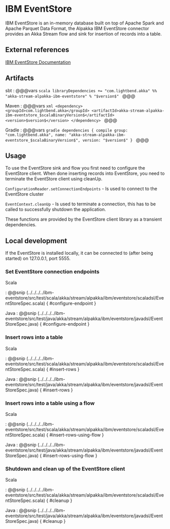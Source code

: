 # IBM EventStore

IBM EventStore is an in-memory database built on top of Apache Spark and Apache Parquet Data Format, the Alpakka IBM EventStore connector provides an Akka Stream flow and sink for insertion of records into a table.
 
## External references 

[IBM EventStore Documentation](https://www.ibm.com/support/knowledgecenter/SSGNPV/eventstore/desktop/welcome.html)

## Artifacts

sbt
:   @@@vars
    ```scala
    libraryDependencies += "com.lightbend.akka" %% "akka-stream-alpakka-ibm-eventstore" % "$version$"
    ```
    @@@

Maven
:   @@@vars
    ```xml
    <dependency>
      <groupId>com.lightbend.akka</groupId>
      <artifactId>akka-stream-alpakka-ibm-eventstore_$scalaBinaryVersion$</artifactId>
      <version>$version$</version>
    </dependency>
    ```
    @@@

Gradle
:   @@@vars
    ```gradle
    dependencies {
      compile group: "com.lightbend.akka", name: "akka-stream-alpakka-ibm-eventstore_$scalaBinaryVersion$", version: "$version$"
    }
    ```
    @@@

## Usage

To use the EventStore sink and flow you first need to configure the EventStore client. When done inserting records into EventStore, you need to terminate the EventStore client using cleanUp. 
 
`ConfigurationReader.setConnectionEndpoints` - Is used to connect to the EventStore cluster

`EventContext.cleanUp` - Is used to terminate a connection, this has to be called to successfully shutdown the application.

These functions are provided by the EventStore client library as a transient dependencies.

## Local development

If the EventStore is installed locally, it can be connected to (after being started) on 127.0.0.1, port 5555.

### Set EventStore connection endpoints

Scala

: @@snip (../../../../ibm-eventstore/src/test/scala/akka/stream/alpakka/ibm/eventstore/scaladsl/EventStoreSpec.scala) { #configure-endpoint }

Java
: @@snip (../../../../ibm-eventstore/src/test/java/akka/stream/alpakka/ibm/eventstore/javadsl/EventStoreSpec.java) { #configure-endpoint }

### Insert rows into a table

Scala

: @@snip (../../../../ibm-eventstore/src/test/scala/akka/stream/alpakka/ibm/eventstore/scaladsl/EventStoreSpec.scala) { #insert-rows }

Java
: @@snip (../../../../ibm-eventstore/src/test/java/akka/stream/alpakka/ibm/eventstore/javadsl/EventStoreSpec.java) { #insert-rows }

### Insert rows into a table using a flow

Scala

: @@snip (../../../../ibm-eventstore/src/test/scala/akka/stream/alpakka/ibm/eventstore/scaladsl/EventStoreSpec.scala) { #insert-rows-using-flow }

Java
: @@snip (../../../../ibm-eventstore/src/test/java/akka/stream/alpakka/ibm/eventstore/javadsl/EventStoreSpec.java) { #insert-rows-using-flow }

### Shutdown and clean up of the EventStore client

Scala

: @@snip (../../../../ibm-eventstore/src/test/scala/akka/stream/alpakka/ibm/eventstore/scaladsl/EventStoreSpec.scala) { #cleanup }

Java
: @@snip (../../../../ibm-eventstore/src/test/java/akka/stream/alpakka/ibm/eventstore/javadsl/EventStoreSpec.java) { #cleanup }
